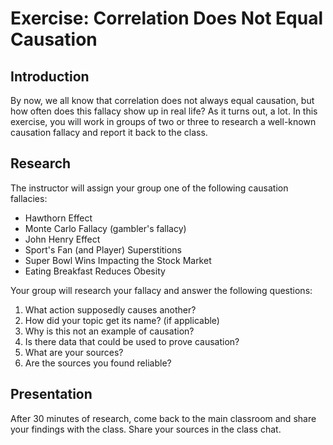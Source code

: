 # Exercise: Correlation Does Not Equal Causation

## Introduction

By now, we all know that correlation does not always equal causation, but how often does this fallacy show up in real life? As it turns out, a lot. In this exercise, you will work in groups of two or three to research a well-known causation fallacy and report it back to the class. 

## Research

The instructor will assign your group one of the following causation fallacies:

- Hawthorn Effect
- Monte Carlo Fallacy (gambler's fallacy)
- John Henry Effect
- Sport's Fan (and Player) Superstitions
- Super Bowl Wins Impacting the Stock Market
- Eating Breakfast Reduces Obesity

Your group will research your fallacy and answer the following questions:

1. What action supposedly causes another? 
1. How did your topic get its name? (if applicable)
1. Why is this not an example of causation? 
1. Is there data that could be used to prove causation?
1. What are your sources?
1. Are the sources you found reliable?

## Presentation

After 30 minutes of research, come back to the main classroom and share your findings with the class. Share your sources in the class chat.
